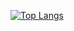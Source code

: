 [![Top Langs](https://github-readme-stats.vercel.app/api/top-langs/?username=CrypticShy&theme=gruvbox)](https://github.com/anuraghazra/github-readme-stats)
